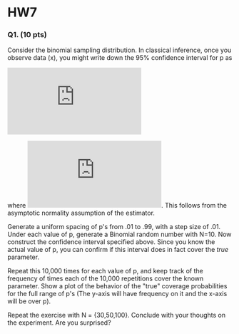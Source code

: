 # HW7


### Q1. (10 pts) 
Consider the binomial sampling distribution.  In classical inference, once you observe data (x), you might write down the 95\% confidence interval for p as

![wald eqn](https://latex.codecogs.com/gif.latex?%5Chat%7Bp%7D%20%5Cpm%201.96%20%5Csqrt%7B%5Cfrac%7B%5Chat%7Bp%7D%281-%5Chat%7Bp%7D%29%7D%7BN%7D%7D)

where ![phat](https://latex.codecogs.com/gif.latex?%5Chat%7Bp%7D%20%3D%5Cfrac%7Bx%7D%7BN%7D). This follows from the asymptotic normality assumption of the estimator.

Generate a uniform spacing of p's from .01 to .99, with a step size of .01. Under each value of p, generate a Binomial random number with N=10. Now construct the confidence interval specified above. Since you know the actual value of p, you can confirm if this interval does in fact cover the *true* parameter.

Repeat this 10,000 times for each value of p, and keep track of the frequency of times each of the 10,000 repetitions cover the known parameter. Show a plot of the behavior of the "true" coverage probabilities for the full range of p's (The y-axis will have frequency on it and the x-axis will be over p).

Repeat the exercise with N = {30,50,100}. Conclude with your thoughts on the experiment. Are you surprised?
